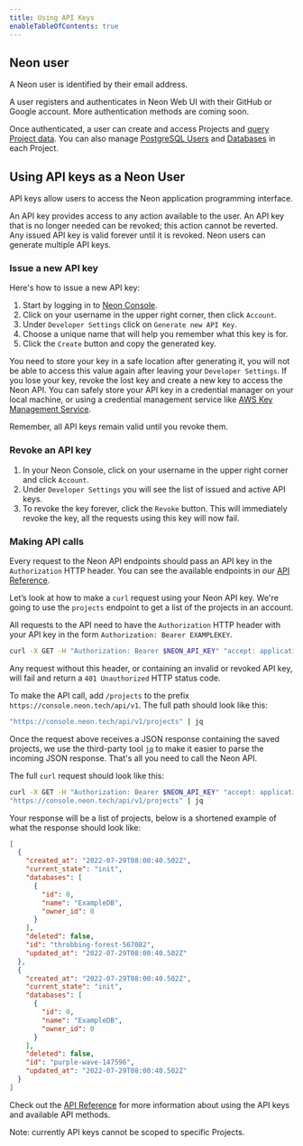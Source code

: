 ```yaml
---
title: Using API Keys
enableTableOfContents: true
---
```


## Neon user

A Neon user is identified by their email address.

A user registers and authenticates in Neon Web UI with their GitHub or Google account. More authentication methods are coming soon.

Once authenticated, a user can create and access Projects and [query Project data](../tutorials#query-via-ui). You can also manage [PostgreSQL Users](../../reference/glossary/#postgres-users) and [Databases](../../reference/glossary/#postgres-databases) in each Project.

## Using API keys as a Neon User

API keys allow users to access the Neon application programming interface.

An API key provides access to any action available to the user. An API key that is no longer needed can be revoked; this action cannot be reverted. Any issued API key is valid forever until it is revoked. Neon users can generate multiple API keys.

### Issue a new API key

Here's how to issue a new API key:

1. Start by logging in to [Neon Console](https://console.neon.tech).
2. Click on your username in the upper right corner, then click `Account`.
3. Under `Developer Settings` click on `Generate new API Key`.
4. Choose a unique name that will help you remember what this key is for.
5. Click the `Create` button and copy the generated key.

You need to store your key in a safe location after generating it, you will not be able to access this value again after leaving your `Developer Settings`. If you lose your key, revoke the lost key and create a new key to access the Neon API. You can safely store your API key in a credential manager on your local machine, or using a credential management service like [AWS Key Management Service](https://aws.amazon.com/kms/).

Remember, all API keys remain valid until you revoke them.

### Revoke an API key

1. In your Neon Console, click on your username in the upper right corner and click `Account`.
2. Under `Developer Settings` you will see the list of issued and active API keys.
3. To revoke the key forever, click the `Revoke` button. This will immediately revoke the key, all the requests using this key will now fail.

### Making API calls

Every request to the Neon API endpoints should pass an API key in the `Authorization` HTTP header. You can see the available endpoints in our [API Reference](https://neon.tech/api-reference).

Let’s look at how to make a `curl` request using your Neon API key. We're going to use the `projects` endpoint to get a list of the projects in an account.

All requests to the API need to have the `Authorization` HTTP header with your API key in the form `Authorization: Bearer EXAMPLEKEY`.

```bash
curl -X GET -H "Authorization: Bearer $NEON_API_KEY" "accept: application/json"
```

Any request without this header, or containing an invalid or revoked API key, will fail and return a `401 Unauthorized` HTTP status code.

To make the API call, add `/projects` to the prefix `https://console.neon.tech/api/v1`. The full path should look like this:

```bash
"https://console.neon.tech/api/v1/projects" | jq
```

Once the request above receives a JSON response containing the saved projects, we use the third-party tool [`jq`](https://stedolan.github.io/jq/) to make it easier to parse the incoming JSON response. That's all you need to call the Neon API.

The full `curl` request should look like this:

```bash
curl -X GET -H "Authorization: Bearer $NEON_API_KEY" "accept: application/json"
"https://console.neon.tech/api/v1/projects" | jq
```

Your response will be a list of projects, below is a shortened example of what the response should look like:

```json
[
  {
    "created_at": "2022-07-29T08:00:40.502Z",
    "current_state": "init",
    "databases": [
      {
        "id": 0,
        "name": "ExampleDB",
        "owner_id": 0
      }
    ],
    "deleted": false,
    "id": "throbbing-forest-567082",
    "updated_at": "2022-07-29T08:00:40.502Z"
  },
  {
    "created_at": "2022-07-29T08:00:40.502Z",
    "current_state": "init",
    "databases": [
      {
        "id": 0,
        "name": "ExampleDB",
        "owner_id": 0
      }
    ],
    "deleted": false,
    "id": "purple-wave-147596",
    "updated_at": "2022-07-29T08:00:40.502Z"
  }
]
```

Check out the [API Reference](https://neon.tech/api-reference) for more information about using the API keys and available API methods.

Note: currently API keys cannot be scoped to specific Projects.
